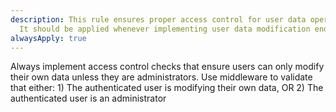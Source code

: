 ```yaml
---
description: This rule ensures proper access control for user data operations.
  It should be applied whenever implementing user data modification endpoints.
alwaysApply: true
---
```


Always implement access control checks that ensure users can only modify their own data unless they are administrators. Use middleware to validate that either: 1) The authenticated user is modifying their own data, OR 2) The authenticated user is an administrator